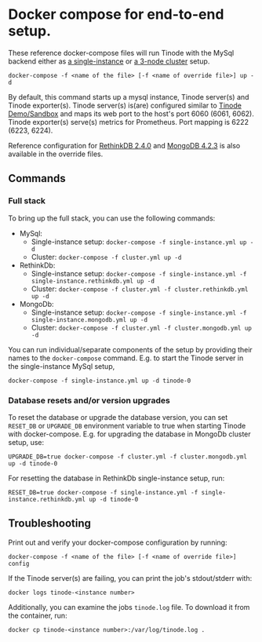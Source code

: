 # Docker compose for end-to-end setup.

These reference docker-compose files will run Tinode with the MySql backend either as [a single-instance](single-instance.yml) or [a 3-node cluster](cluster.yml) setup.

```
docker-compose -f <name of the file> [-f <name of override file>] up -d
```

By default, this command starts up a mysql instance, Tinode server(s) and Tinode exporter(s).
Tinode server(s) is(are) configured similar to [Tinode Demo/Sandbox](../../README.md#demosandbox) and
maps its web port to the host's port 6060 (6061, 6062).
Tinode exporter(s) serve(s) metrics for Prometheus. Port mapping is 6222 (6223, 6224).

Reference configuration for [RethinkDB 2.4.0](https://hub.docker.com/_/rethinkdb?tab=tags) and [MongoDB 4.2.3](https://hub.docker.com/_/mongo?tab=tags) is also available
in the override files.

## Commands

### Full stack
To bring up the full stack, you can use the following commands:
* MySql:
  - Single-instance setup: `docker-compose -f single-instance.yml up -d`
  - Cluster: `docker-compose -f cluster.yml up -d`
* RethinkDb:
  - Single-instance setup: `docker-compose -f single-instance.yml -f single-instance.rethinkdb.yml up -d`
  - Cluster: `docker-compose -f cluster.yml -f cluster.rethinkdb.yml up -d`
* MongoDb:
  - Single-instance setup: `docker-compose -f single-instance.yml -f single-instance.mongodb.yml up -d`
  - Cluster: `docker-compose -f cluster.yml -f cluster.mongodb.yml up -d`

You can run individual/separate components of the setup by providing their names to the `docker-compose` command.
E.g. to start the Tinode server in the single-instance MySql setup,
```
docker-compose -f single-instance.yml up -d tinode-0
```

### Database resets and/or version upgrades
To reset the database or upgrade the database version, you can set `RESET_DB` or `UPGRADE_DB` environment variable to true when starting Tinode with docker-compose.
E.g. for upgrading the database in MongoDb cluster setup, use:
```
UPGRADE_DB=true docker-compose -f cluster.yml -f cluster.mongodb.yml up -d tinode-0
```

For resetting the database in RethinkDb single-instance setup, run:
```
RESET_DB=true docker-compose -f single-instance.yml -f single-instance.rethinkdb.yml up -d tinode-0
```

## Troubleshooting
Print out and verify your docker-compose configuration by running:
```
docker-compose -f <name of the file> [-f <name of override file>] config
```

If the Tinode server(s) are failing, you can print the job's stdout/stderr with:
```
docker logs tinode-<instance number>
```

Additionally, you can examine the jobs `tinode.log` file. To download it from the container, run:
```
docker cp tinode-<instance number>:/var/log/tinode.log .
```
